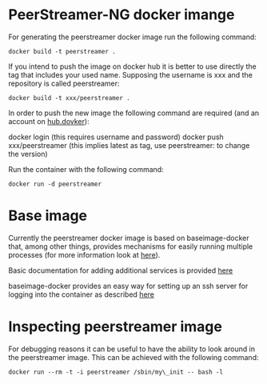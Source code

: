 # PeerStreamer-NG docker imange

For generating the peerstreamer docker image run the following command:

```
docker build -t peerstreamer .
```

If you intend to push the image on docker hub it is better to use directly the
tag that includes your used name. Supposing the username is xxx and the
repository is called peerstreamer:

```
docker build -t xxx/peerstreamer .
```

In order to push the new image the following command are required (and an
account on [hub.dovker](https://hub.docker.com)):

docker login (this requires username and password)
docker push xxx/peerstreamer (this implies latest as tag, use
peerstreamer:<tag> to change the version)

Run the container with the following command:

```
docker run -d peerstreamer
```

# Base image

Currently the peerstreamer docker image is based on baseimage-docker that, among
other things, provides mechanisms for easily running multiple processes (for
more information look at [here](https://github.com/phusion/baseimage-docker)).

Basic documentation for adding additional services is provided [here](https://github.com/phusion/baseimage-docker#adding-additional-daemons)

baseimage-docker provides an easy way for setting up an ssh server for logging
into the container as described [here](https://github.com/phusion/baseimage-docker#login-to-the-container-or-running-a-command-inside-it-via-ssh)


# Inspecting peerstreamer image

For debugging reasons it can be useful to have the ability to look around in the
peerstreamer image. This can be achieved with the following command:

```
docker run --rm -t -i peerstreamer /sbin/my\_init -- bash -l
```

